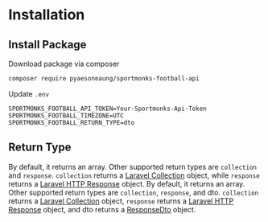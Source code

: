# Installation

## Install Package

Download package via composer

```bash
composer require pyaesoneaung/sportmonks-football-api
```

Update `.env`

```env
SPORTMONKS_FOOTBALL_API_TOKEN=Your-Sportmonks-Api-Token
SPORTMONKS_FOOTBALL_TIMEZONE=UTC
SPORTMONKS_FOOTBALL_RETURN_TYPE=dto
```

## Return Type

By default, it returns an array. Other supported return types are `collection` and `response`. `collection` returns a [Laravel Collection](https://laravel.com/docs/12.x/collections) object, while `response` returns a [Laravel HTTP Response](https://laravel.com/docs/12.x/http-client#making-requests) object.
By default, it returns an array. Other supported return types are `collection`, `response`, and dto. `collection` returns a [Laravel Collection](https://laravel.com/docs/12.x/collections) object, `response` returns a [Laravel HTTP Response](https://laravel.com/docs/12.x/http-client#making-requests) object, and dto returns a [ResponseDto](https://sportmonks-football-api.pyaesoneaung.dev/response-dto.html) object.

